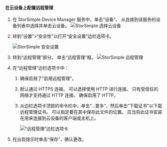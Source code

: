 
#### <a name="to-configure-remote-management-on-cloud-appliance"></a>在云设备上配置远程管理

1. 在 StorSimple Device Manager 服务中，单击“设备”。 从连接到该服务的设备列表中选择并单击云设备。
    ![StorSimple 选择云设备](./media/storsimple-8000-configure-remote-management-http-device/sca-remote-manage1.png)

2. 转到“设置”>“安全性”以打开“安全设置”边栏选项卡。

     ![StorSimple 安全设置](./media/storsimple-8000-configure-remote-management-http-device/sca-remote-manage2.png)

3. 转到“远程管理”部分。 单击“远程管理”框。
     ![StorSimple 远程管理](./media/storsimple-8000-configure-remote-management-http-device/sca-remote-manage3.png)

4. 在“远程管理”边栏选项卡中：

    1. 确保启用了“启用远程管理”。
    2. 默认通过 HTTPS 连接。 可以选择使用 HTTP 进行连接。 只有受信任的网络才支持通过 HTTP 连接。 确保启用了 HTTP。
    3. 从边栏选项卡顶部的命令栏中，单击“...更多”，然后单击“下载证书”以下载远程管理证书。 可以指定要在其中保存此文件的位置。 应当将此证书安装在用来连接到云设备的客户端或主机上。

        ![“远程管理”边栏选项卡](./media/storsimple-8000-configure-remote-management-http-device/sca-remote-manage4.png)
5. 在出现提示时单击“保存”，确认更改。